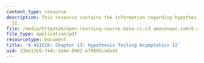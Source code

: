 ```yaml
---
content_type: resource
description: This resource contains the information regarding hypothesis testing asymptotics
  II.
file: /media/https%3A/open-learning-course-data-rc.s3.amazonaws.com/6-441-information-theory-spring-2016/23be1265744c2e9e8962e79985cdda45_MIT6_441S16_chapter_13.pdf
file_type: application/pdf
resourcetype: Document
title: '6.441S16: Chapter 13: Hypothesis Testing Asymptotics II'
uid: 23be1265-744c-2e9e-8962-e79985cdda45
---
```

